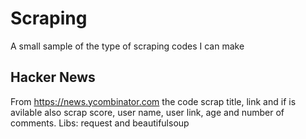 # Scraping
A small sample of the type of scraping codes I can make

## Hacker News
From https://news.ycombinator.com the code scrap title, link and if is avilable also scrap
score, user name, user link, age and number of comments.
Libs: request and beautifulsoup